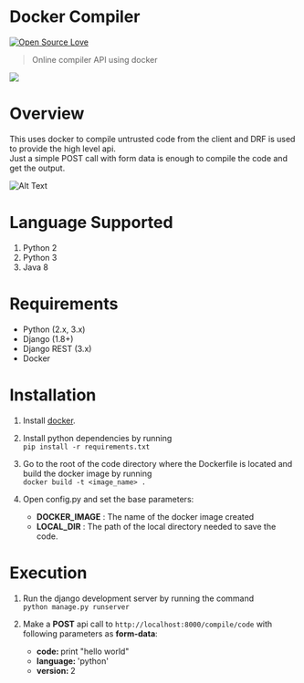 # Docker Compiler
[![Open Source Love](https://badges.frapsoft.com/os/mit/mit.svg?v=102)](https://github.com/ellerbrock/open-source-badge/)
> Online compiler API using docker

![](http://www.plantuml.com/plantuml/proxy?cache=no&src=https://github.com/droidlife/uml/blob/main/test.txt)

# Overview
This uses docker to compile untrusted code from the client and DRF is used to provide the high level api. 
<br>
Just a simple POST call with form data is enough to compile the code and get the output.

![Alt Text](https://res.cloudinary.com/ankurj/image/upload/v1523729772/ezgif.com-video-to-gif_ay6su2.gif)

# Language Supported
1. Python 2 <br>
2. Python 3 <br>
3. Java 8

# Requirements
* Python (2.x, 3.x)
* Django (1.8+)
* Django REST (3.x)
* Docker

# Installation

1. Install <a href="https://docs.docker.com/install/" target='_blank'>docker</a>.

2. Install python dependencies by running<br>
   `pip install -r requirements.txt`
 
3. Go to the root of the code directory where the Dockerfile is located and build the docker image by running <br>
  `docker build -t <image_name> .`
  
4. Open config.py and set the base parameters:

   * <b>DOCKER_IMAGE</b> :  The name of the docker image created
   * <b>LOCAL_DIR</b> : The path of the local directory needed to save the code.

# Execution

1. Run the django development server by running the command<br>
   `python manage.py runserver`

2. Make a <b>POST</b> api call to `http://localhost:8000/compile/code` with following parameters as <b>form-data</b>:
   * <b>code: </b> print "hello world"
   * <b>language: </b> 'python'
   * <b>version: </b> 2
